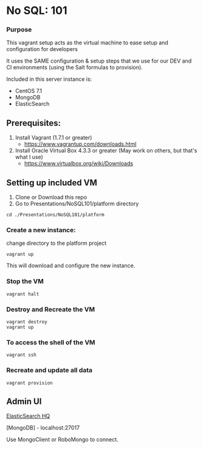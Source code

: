 # No SQL: 101


### Purpose

This vagrant setup acts as the virtual machine to ease setup and configuration for developers

It uses the SAME configuration & setup steps that we use for our DEV and CI environments (using the Salt formulas to provision).

Included in this server instance is:
- CentOS 7.1
- MongoDB
- ElasticSearch

## Prerequisites:

1. Install Vagrant (1.7.1 or greater)
	- https://www.vagrantup.com/downloads.html
1. Install Oracle Virtual Box 4.3.3 or greater (May work on others, but that's what I use)
	- https://www.virtualbox.org/wiki/Downloads


## Setting up included VM

1. Clone or Download this repo
1. Go to Presentations/NoSQL101/platform directory

```
cd ./Presentations/NoSQL101/platform
```

### Create a new instance:
change directory to the platform project
```
vagrant up
```

This will download and configure the new instance.


### Stop the VM
```
vagrant halt
```

### Destroy and Recreate the VM
```
vagrant destroy
vagrant up
```

### To access the shell of the VM
```
vagrant ssh
```

### Recreate and update all data
```
vagrant provision
```



## Admin UI

[ElasticSearch HQ](http://localhost:9200/_plugin/HQ/)

[MongoDB] - localhost:27017

Use MongoClient or RoboMongo to connect.




